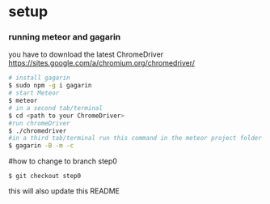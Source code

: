 # setup
### running meteor and gagarin
you have to download the latest ChromeDriver https://sites.google.com/a/chromium.org/chromedriver/
```bash
# install gagarin
$ sudo npm -g i gagarin
# start Meteor
$ meteor
# in a second tab/terminal
$ cd <path to your ChromeDriver>
#run chromeDriver
$ ./chromedriver
#in a third tab/terminal run this command in the meteor project folder
$ gagarin -B -m -c
```

#how to
change to branch step0
```
$ git checkout step0
```
this will also update this README
